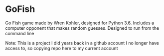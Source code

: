 # GoFish
Go Fish game made by Wren Kohler, designed for Python 3.6. Includes a computer opponent that makes random guesses. Designed 
to run from the command line

Note: This is a project I did years back in a github account I no longer have access to, so copying repo here to my current account